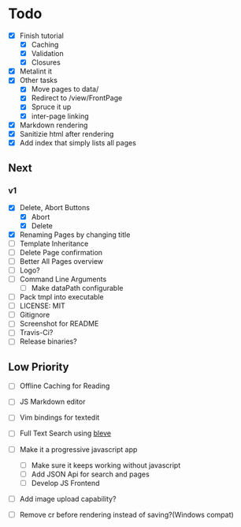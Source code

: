 # Todo

- [X] Finish tutorial
	- [X] Caching
	- [X] Validation
	- [X] Closures
- [X] Metalint it
- [X] Other tasks
	- [X] Move pages to data/
	- [X] Redirect to /view/FrontPage
	- [X] Spruce it up
	- [X] inter-page linking
- [X] Markdown rendering
- [X] Sanitizie html after rendering
- [X] Add index that simply lists all pages

## Next

### v1

- [X] Delete, Abort Buttons
	- [X] Abort
	- [X] Delete
- [X] Renaming Pages by changing title
- [ ] Template Inheritance
- [ ] Delete Page confirmation
- [ ] Better All Pages overview
- [ ] Logo?
- [ ] Command Line Arguments
	- [ ] Make dataPath configurable
- [ ] Pack tmpl into executable
- [ ] LICENSE: MIT
- [ ] Gitignore
- [ ] Screenshot for README
- [ ] Travis-Ci?
- [ ] Release binaries?

## Low Priority

- [ ] Offline Caching for Reading
- [ ] JS Markdown editor
- [ ] Vim bindings for textedit
- [ ] Full Text Search using [bleve](http://www.blevesearch.com/)
- [ ] Make it a progressive javascript app
	- [ ] Make sure it keeps working without javascript
	- [ ] Add JSON Api for search and pages
	- [ ] Develop JS Frontend
- [ ] Add image upload capability?
- [ ] Remove cr before rendering instead of saving?(Windows compat)

